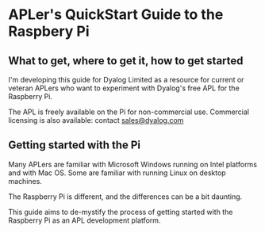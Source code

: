# APLer's QuickStart Guide to the Raspbery Pi

## What to get, where to get it, how to get started

I'm developing this guide for Dyalog Limited as a resource for current or veteran APLers who want to experiment
with Dyalog's free APL for the Raspberry Pi.

The APL is freely available on the Pi for non-commercial use.
Commercial licensing is also available: contact sales@dyalog.com

## Getting started with the Pi

Many APLers are familiar with Microsoft Windows running on Intel platforms and with Mac OS.
Some are familiar with running Linux on desktop machines.

The Raspberry Pi is different, and the differences can be a bit daunting.

This guide aims to de-mystify the process of getting started with the Raspberry Pi
as an APL development platform.